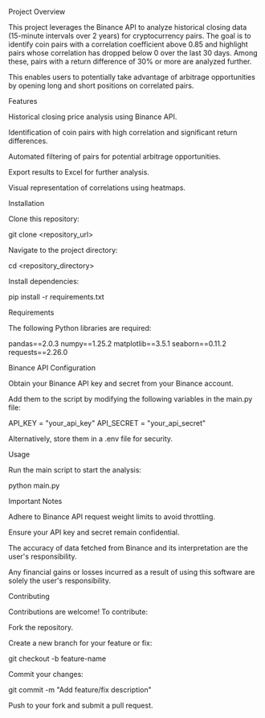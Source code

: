 Project Overview

This project leverages the Binance API to analyze historical closing data (15-minute intervals over 2 years) for cryptocurrency pairs. The goal is to identify coin pairs with a correlation coefficient above 0.85 and highlight pairs whose correlation has dropped below 0 over the last 30 days. Among these, pairs with a return difference of 30% or more are analyzed further.

This enables users to potentially take advantage of arbitrage opportunities by opening long and short positions on correlated pairs.

Features

Historical closing price analysis using Binance API.

Identification of coin pairs with high correlation and significant return differences.

Automated filtering of pairs for potential arbitrage opportunities.

Export results to Excel for further analysis.

Visual representation of correlations using heatmaps.

Installation

Clone this repository:

git clone <repository_url>

Navigate to the project directory:

cd <repository_directory>

Install dependencies:

pip install -r requirements.txt

Requirements

The following Python libraries are required:

 pandas==2.0.3
 numpy==1.25.2
 matplotlib==3.5.1
 seaborn==0.11.2
 requests==2.26.0

Binance API Configuration

Obtain your Binance API key and secret from your Binance account.

Add them to the script by modifying the following variables in the main.py file:

API_KEY = "your_api_key"
API_SECRET = "your_api_secret"

Alternatively, store them in a .env file for security.

Usage

Run the main script to start the analysis:

python main.py

Important Notes

Adhere to Binance API request weight limits to avoid throttling.

Ensure your API key and secret remain confidential.

The accuracy of data fetched from Binance and its interpretation are the user's responsibility.

Any financial gains or losses incurred as a result of using this software are solely the user's responsibility.

Contributing

Contributions are welcome! To contribute:

Fork the repository.

Create a new branch for your feature or fix:

git checkout -b feature-name

Commit your changes:

git commit -m "Add feature/fix description"

Push to your fork and submit a pull request.

